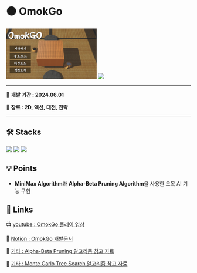 # ⚫ OmokGo
<div>
 <img width="49%" src="https://github.com/LeeYuJoung/OmokGo/blob/main/Intro_Image.png">
 <img width="49%" src="https://github.com/LeeYuJoung/OmokGo/blob/main/InGame_Image.png">
</div>

*** 
📅 **개발 기간 : 2024.06.01**
 
📌 **장르 : 2D, 액션, 대전, 전략**
***

## 🛠 Stacks
![](https://img.shields.io/badge/Android-3DDC84?style=for-the-badge&logo=android&logoColor=white)
![](https://img.shields.io/badge/Unity-100000?style=for-the-badge&logo=unity&logoColor=white) 
![](https://img.shields.io/badge/C%23-239120?style=for-the-badge&logo=c-sharp&logoColor=white)

## 💡 Points
+ **MiniMax Algorithm**과 **Alpha-Beta Pruning Algorithm**을 사용한 오목 AI 기능 구현 

## 🔗 Links
 📺 [youtube : OmokGo 플레이 영상]()
 
 📒 [Notion : OmokGo 개발문서]()

 📃 [기타 : Alpha-Beta Pruning 알고리즘 참고 자료](https://velog.io/@ohjinseo/C%EC%9C%BC%EB%A1%9C-%EC%98%A4%EB%AA%A9-AI-%EA%B5%AC%ED%98%84%ED%95%B4%EB%B3%B4%EA%B8%B0-2)
 
 📃 [기타 : Monte Carlo Tree Search 알고리즘 참고 자료](https://github.com/DahamChoi/gomoku)
